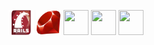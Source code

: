 
<p align="left"> <img src="https://raw.githubusercontent.com/devicons/devicon/master/icons/rails/rails-original-wordmark.svg" width="40" height="40"/> <img src="https://raw.githubusercontent.com/devicons/devicon/master/icons/ruby/ruby-original.svg" width="40" height="40"/> <img src="https://seeklogo.com/images/S/stimulus-logo-00C9C155E0-seeklogo.com.png" width="40" height="40"/> <img src="https://cdn.jsdelivr.net/gh/devicons/devicon@latest/icons/bootstrap/bootstrap-original.svg" width="40" height="40"/> <img src="https://www.vectorlogo.zone/logos/git-scm/git-scm-icon.svg" width="40" height="40"/> </p>
